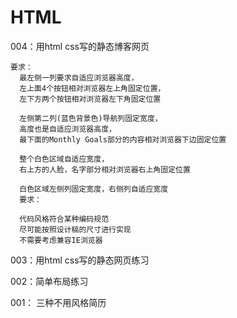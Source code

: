 # HTML
004：用html css写的静态博客网页
    
    要求：
      最左侧一列要求自适应浏览器高度，
      左上面4个按钮相对浏览器左上角固定位置，
      左下方两个按钮相对浏览器左下角固定位置

      左侧第二列(蓝色背景色)导航列固定宽度，
      高度也是自适应浏览器高度，
      最下面的Monthly Goals部分的内容相对浏览器下边固定位置

      整个白色区域自适应宽度，
      右上方的人脸，名字部分相对浏览器右上角固定位置

      白色区域左侧列固定宽度，右侧列自适应宽度
      要求：

      代码风格符合某种编码规范
      尽可能按照设计稿的尺寸进行实现
      不需要考虑兼容IE浏览器

003：用html css写的静态网页练习 


002：简单布局练习

001： 三种不用风格简历
